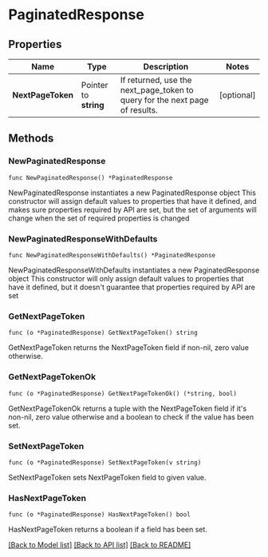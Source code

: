 # PaginatedResponse

## Properties

Name | Type | Description | Notes
------------ | ------------- | ------------- | -------------
**NextPageToken** | Pointer to **string** | If returned, use the next_page_token to query for the next page of results. | [optional] 

## Methods

### NewPaginatedResponse

`func NewPaginatedResponse() *PaginatedResponse`

NewPaginatedResponse instantiates a new PaginatedResponse object
This constructor will assign default values to properties that have it defined,
and makes sure properties required by API are set, but the set of arguments
will change when the set of required properties is changed

### NewPaginatedResponseWithDefaults

`func NewPaginatedResponseWithDefaults() *PaginatedResponse`

NewPaginatedResponseWithDefaults instantiates a new PaginatedResponse object
This constructor will only assign default values to properties that have it defined,
but it doesn't guarantee that properties required by API are set

### GetNextPageToken

`func (o *PaginatedResponse) GetNextPageToken() string`

GetNextPageToken returns the NextPageToken field if non-nil, zero value otherwise.

### GetNextPageTokenOk

`func (o *PaginatedResponse) GetNextPageTokenOk() (*string, bool)`

GetNextPageTokenOk returns a tuple with the NextPageToken field if it's non-nil, zero value otherwise
and a boolean to check if the value has been set.

### SetNextPageToken

`func (o *PaginatedResponse) SetNextPageToken(v string)`

SetNextPageToken sets NextPageToken field to given value.

### HasNextPageToken

`func (o *PaginatedResponse) HasNextPageToken() bool`

HasNextPageToken returns a boolean if a field has been set.


[[Back to Model list]](../README.md#documentation-for-models) [[Back to API list]](../README.md#documentation-for-api-endpoints) [[Back to README]](../README.md)


